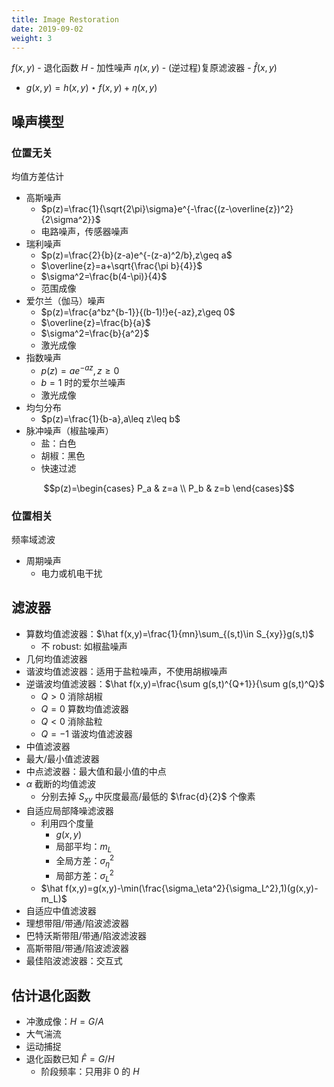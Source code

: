 ```yaml
---
title: Image Restoration
date: 2019-09-02
weight: 3
---
```


$f(x,y)$ - 退化函数 $H$ - 加性噪声 $\eta(x,y)$ - (逆过程)复原滤波器 - $\hat f(x,y)$

- $g(x,y)=h(x,y)\star f(x,y)+\eta(x,y)$

## 噪声模型

### 位置无关

均值方差估计

- 高斯噪声
  - $p(z)=\frac{1}{\sqrt{2\pi}\sigma}e^{-\frac{(z-\overline{z})^2}{2\sigma^2}}$
  - 电路噪声，传感器噪声
- 瑞利噪声
  - $p(z)=\frac{2}{b}(z-a)e^{-(z-a)^2/b},z\geq a$
  - $\overline{z}=a+\sqrt{\frac{\pi b}{4}}$
  - $\sigma^2=\frac{b(4-\pi)}{4}$
  - 范围成像
- 爱尔兰（伽马）噪声
  - $p(z)=\frac{a^bz^{b-1}}{(b-1)!}e{-az},z\geq 0$
  - $\overline{z}=\frac{b}{a}$
  - $\sigma^2=\frac{b}{a^2}$
  - 激光成像
- 指数噪声
  - $p(z)=ae^{-az},z\geq 0$
  - $b=1$ 时的爱尔兰噪声
  - 激光成像
- 均匀分布
  - $p(z)=\frac{1}{b-a},a\leq z\leq b$
- 脉冲噪声（椒盐噪声）
  - 盐：白色
  - 胡椒：黑色
  - 快速过滤

$$p(z)=\begin{cases} P_a & z=a \\ P_b & z=b \end{cases}$$

### 位置相关

频率域滤波

- 周期噪声
  - 电力或机电干扰

## 滤波器

- 算数均值滤波器：$\hat f(x,y)=\frac{1}{mn}\sum_{(s,t)\in S_{xy}}g(s,t)$
  - 不 robust: 如椒盐噪声
- 几何均值滤波器
- 谐波均值滤波器：适用于盐粒噪声，不使用胡椒噪声
- 逆谐波均值滤波器：$\hat f(x,y)=\frac{\sum g(s,t)^{Q+1}}{\sum g(s,t)^Q}$
  - $Q>0$ 消除胡椒
  - $Q=0$ 算数均值滤波器
  - $Q<0$ 消除盐粒
  - $Q=-1$ 谐波均值滤波器
- 中值滤波器
- 最大/最小值滤波器
- 中点滤波器：最大值和最小值的中点
- $\alpha$ 截断的均值滤波
  - 分别去掉 $S_{xy}$ 中灰度最高/最低的 $\frac{d}{2}$ 个像素
- 自适应局部降噪滤波器
  - 利用四个度量
    - $g(x,y)$
    - 局部平均：$m_L$
    - 全局方差：$\sigma_\eta^2$
    - 局部方差：$\sigma_L^2$
  - $\hat f(x,y)=g(x,y)-\min(\frac{\sigma_\eta^2}{\sigma_L^2},1)(g(x,y)-m_L)$
- 自适应中值滤波器
- 理想带阻/带通/陷波滤波器
- 巴特沃斯带阻/带通/陷波滤波器
- 高斯带阻/带通/陷波滤波器
- 最佳陷波滤波器：交互式

## 估计退化函数

- 冲激成像：$H=G/A$
- 大气湍流
- 运动捕捉
- 退化函数已知 $\hat F=G/H$
  - 阶段频率：只用非 $0$ 的 $H$